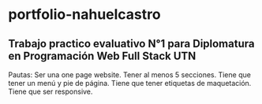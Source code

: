 # portfolio-nahuelcastro
## Trabajo practico evaluativo N°1 para Diplomatura en Programación Web Full Stack UTN 

Pautas:
Ser una one page website.
Tener al menos 5 secciones.
Tiene que tener un menú y pie de página.
Tiene que tener etiquetas de maquetación.
Tiene que ser responsive.
